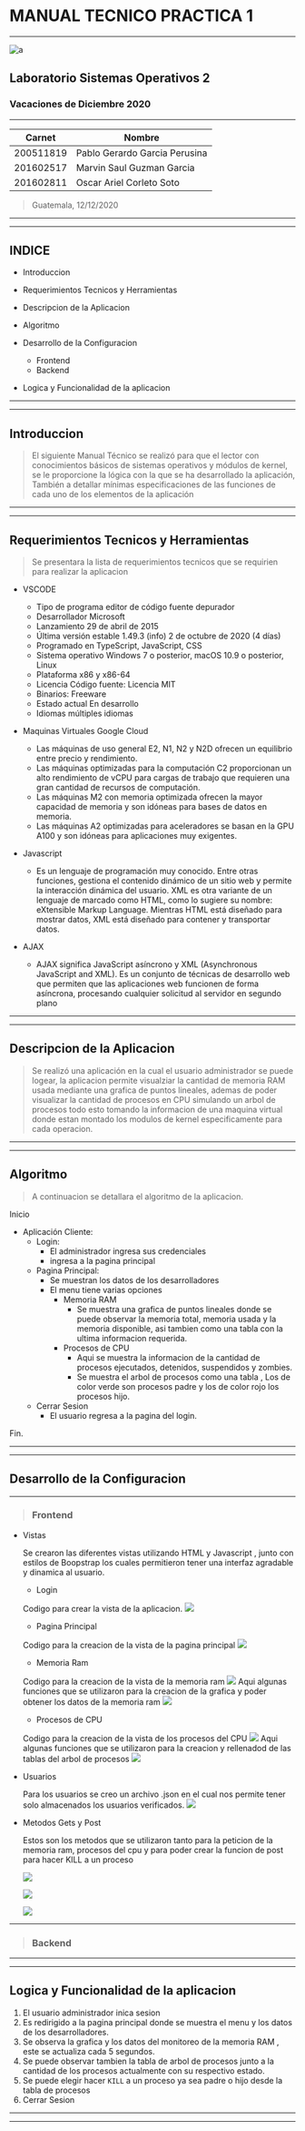 # MANUAL TECNICO PRACTICA 1
---
![a](./images/Logo.png)
## Laboratorio Sistemas Operativos 2
### Vacaciones de Diciembre 2020
---

| Carnet | Nombre |
| ------ | ------ |
|200511819     |     Pablo Gerardo Garcia Perusina |
|201602517     |     Marvin Saul Guzman Garcia|
|201602811     |     Oscar Ariel Corleto Soto|



> Guatemala, 12/12/2020

---
---
## INDICE

- Introduccion

- Requerimientos Tecnicos y Herramientas

- Descripcion de la Aplicacion 

- Algoritmo 

- Desarrollo de la Configuracion
    - Frontend
    - Backend

- Logica y Funcionalidad de la aplicacion

---
---
## Introduccion

> El siguiente Manual Técnico se realizó para que el lector con conocimientos básicos de sistemas operativos y módulos de kernel, se le proporcione la lógica con la que se ha desarrollado la aplicación, También a detallar mínimas especificaciones de las funciones de cada uno de los elementos de la aplicación

---
---

## Requerimientos Tecnicos y Herramientas

> Se presentara la lista de requerimientos tecnicos que se requirien para realizar la aplicacion

-	VSCODE
    -	Tipo de programa	editor de código fuente depurador
    -	Desarrollador	Microsoft
    -	Lanzamiento	29 de abril de 2015
    -	Última versión estable 1.49.3 (info) 2 de octubre de 2020 (4 días)
    -	Programado en TypeScript, JavaScript, CSS
    -	Sistema operativo Windows 7 o posterior, macOS 10.9 o posterior, Linux
    -	Plataforma x86 y x86-64
    -	Licencia Código fuente: Licencia MIT
    -	Binarios: Freeware
    -	Estado actual	En desarrollo
    -	Idiomas múltiples idiomas

- Maquinas Virtuales Google Cloud
    -   Las máquinas de uso general E2, N1, N2 y N2D ofrecen un equilibrio entre precio y rendimiento.
    - Las máquinas optimizadas para la computación C2 proporcionan un alto rendimiento de vCPU para cargas de trabajo que requieren una gran cantidad de recursos de computación.
    - Las máquinas M2 con memoria optimizada ofrecen la mayor capacidad de memoria y son idóneas para bases de datos en memoria.
    - Las máquinas A2 optimizadas para aceleradores se basan en la GPU A100 y son idóneas para aplicaciones muy exigentes.

- Javascript
    - Es un lenguaje de programación muy conocido. Entre otras funciones, gestiona el contenido dinámico de un sitio web y permite la interacción dinámica del usuario. XML es otra variante de un lenguaje de marcado como HTML, como lo sugiere su nombre: eXtensible Markup Language. Mientras HTML está diseñado para mostrar datos, XML está diseñado para contener y transportar datos.
- AJAX
   - AJAX significa JavaScript asíncrono y XML (Asynchronous JavaScript and XML). Es un conjunto de técnicas de desarrollo web que permiten que las aplicaciones web funcionen de forma asíncrona, procesando cualquier solicitud al servidor en segundo plano

---
---

## Descripcion de la Aplicacion

> Se realizó una aplicación en la cual el usuario administrador se puede logear, la aplicacion permite visualziar la cantidad de memoria RAM usada mediante una grafica de puntos lineales, ademas de poder visualizar la cantidad de procesos en CPU simulando un arbol de procesos todo esto tomando la informacion de una maquina virtual donde estan montado los modulos de kernel especificamente para cada operacion.

---
---

## Algoritmo

> A continuacion se detallara el algoritmo de la aplicacion.

Inicio
-	Aplicación Cliente:
    - Login:
        - El administrador ingresa sus credenciales
        - ingresa a la pagina principal
    -	Pagina Principal:
        - Se muestran los datos de los desarrolladores
        - El menu tiene varias opciones
            - Memoria RAM
                - Se muestra una grafica de puntos lineales donde se puede observar la memoria total, memoria usada y la memoria disponible, asi tambien como una tabla con la ultima informacion requerida.
            - Procesos de CPU
                - Aqui se muestra la informacion de la cantidad de procesos ejecutados, detenidos, suspendidos y zombies.
                - Se muestra el arbol de procesos como una tabla , Los de color verde son procesos padre y los de color rojo los procesos hijo.
    - Cerrar Sesion
        - El usuario regresa a la pagina del login.

Fin.


---
---

## Desarrollo de la Configuracion
---
> ### Frontend

- Vistas

    Se crearon las diferentes vistas utilizando HTML y Javascript , junto con estilos de Boopstrap los cuales permitieron tener una interfaz agradable y dinamica al usuario.
    - Login 

    Codigo para crear la vista de la aplicacion.
    ![](./images/logincode.jpg)
    - Pagina Principal
    
    Codigo para la creacion de la vista de la pagina principal
    ![](./images/principalcode.jpg)
    - Memoria Ram
    
    Codigo para la creacion de la vista de la memoria ram
    ![](./images/memoriacode.jpg)
    Aqui algunas funciones que se utilizaron para la creacion de la grafica y poder obtener los datos de la memoria ram
    ![](./images/funcionesram.jpg)
    - Procesos de CPU

    Codigo para la creacion de la vista de los procesos del CPU
    ![](./images/procesoscode.jpg)
    Aqui algunas funciones que se utilizaron para la creacion y rellenadod de las tablas del arbol de procesos
    ![](./images/funciones.jpg)
    

- Usuarios

    Para los usuarios se creo un archivo .json en el cual nos permite tener solo almacenados los usuarios verificados.
    ![](./images/admincode.jpg)
    

- Metodos Gets y Post

    Estos son los metodos que se utilizaron tanto para la peticion de la memoria ram, procesos del cpu y para poder crear la funcion de post para hacer KILL a un proceso

    ![](./images/getram.jpg)

    ![](./images/getpros.jpg)

    ![](./images/postkill.jpg)
    

---
> ### Backend

---
---

## Logica y Funcionalidad de la aplicacion

1. El usuario administrador inica sesion
2. Es redirigido a la pagina principal donde se muestra el menu y los datos de los desarrolladores.
3. Se observa la grafica y los datos del monitoreo de la memoria RAM , este se actualiza cada 5 segundos.
4. Se puede observar tambien la tabla de arbol de procesos junto a la cantidad de los procesos actualmente con su respectivo estado. 
5. Se puede elegir hacer `KILL` a un proceso ya sea padre o hijo desde la tabla de procesos
6. Cerrar Sesion
---
---